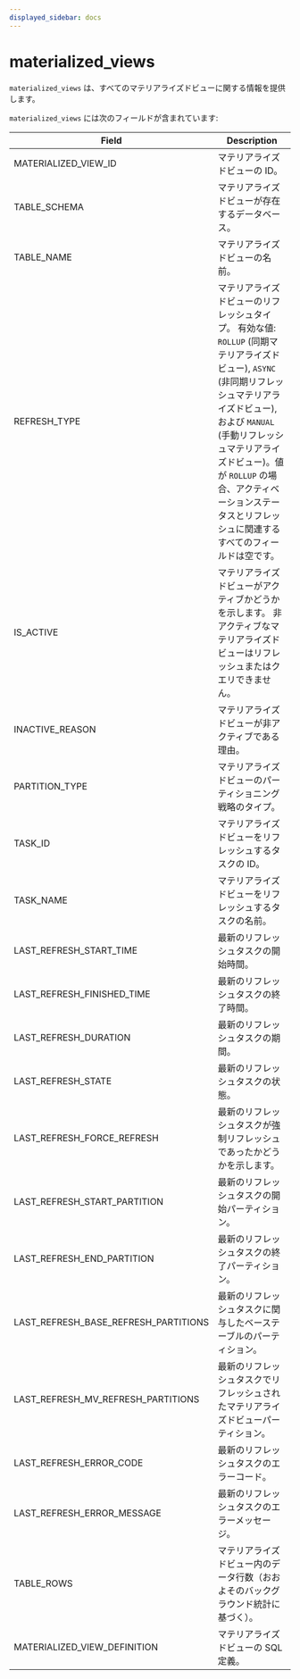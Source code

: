 ```yaml
---
displayed_sidebar: docs
---
```


# materialized_views

`materialized_views` は、すべてのマテリアライズドビューに関する情報を提供します。

`materialized_views` には次のフィールドが含まれています:

| **Field**                            | **Description**                                              |
| ------------------------------------ | ------------------------------------------------------------ |
| MATERIALIZED_VIEW_ID                 | マテリアライズドビューの ID。                                |
| TABLE_SCHEMA                         | マテリアライズドビューが存在するデータベース。               |
| TABLE_NAME                           | マテリアライズドビューの名前。                               |
| REFRESH_TYPE                         | マテリアライズドビューのリフレッシュタイプ。 有効な値: `ROLLUP` (同期マテリアライズドビュー), `ASYNC` (非同期リフレッシュマテリアライズドビュー), および `MANUAL` (手動リフレッシュマテリアライズドビュー)。値が `ROLLUP` の場合、アクティベーションステータスとリフレッシュに関連するすべてのフィールドは空です。 |
| IS_ACTIVE                            | マテリアライズドビューがアクティブかどうかを示します。 非アクティブなマテリアライズドビューはリフレッシュまたはクエリできません。 |
| INACTIVE_REASON                      | マテリアライズドビューが非アクティブである理由。             |
| PARTITION_TYPE                       | マテリアライズドビューのパーティショニング戦略のタイプ。     |
| TASK_ID                              | マテリアライズドビューをリフレッシュするタスクの ID。        |
| TASK_NAME                            | マテリアライズドビューをリフレッシュするタスクの名前。       |
| LAST_REFRESH_START_TIME              | 最新のリフレッシュタスクの開始時間。                         |
| LAST_REFRESH_FINISHED_TIME           | 最新のリフレッシュタスクの終了時間。                         |
| LAST_REFRESH_DURATION                | 最新のリフレッシュタスクの期間。                             |
| LAST_REFRESH_STATE                   | 最新のリフレッシュタスクの状態。                             |
| LAST_REFRESH_FORCE_REFRESH           | 最新のリフレッシュタスクが強制リフレッシュであったかどうかを示します。 |
| LAST_REFRESH_START_PARTITION         | 最新のリフレッシュタスクの開始パーティション。               |
| LAST_REFRESH_END_PARTITION           | 最新のリフレッシュタスクの終了パーティション。               |
| LAST_REFRESH_BASE_REFRESH_PARTITIONS | 最新のリフレッシュタスクに関与したベーステーブルのパーティション。 |
| LAST_REFRESH_MV_REFRESH_PARTITIONS   | 最新のリフレッシュタスクでリフレッシュされたマテリアライズドビューパーティション。 |
| LAST_REFRESH_ERROR_CODE              | 最新のリフレッシュタスクのエラーコード。                     |
| LAST_REFRESH_ERROR_MESSAGE           | 最新のリフレッシュタスクのエラーメッセージ。                 |
| TABLE_ROWS                           | マテリアライズドビュー内のデータ行数（おおよそのバックグラウンド統計に基づく）。 |
| MATERIALIZED_VIEW_DEFINITION         | マテリアライズドビューの SQL 定義。                          |